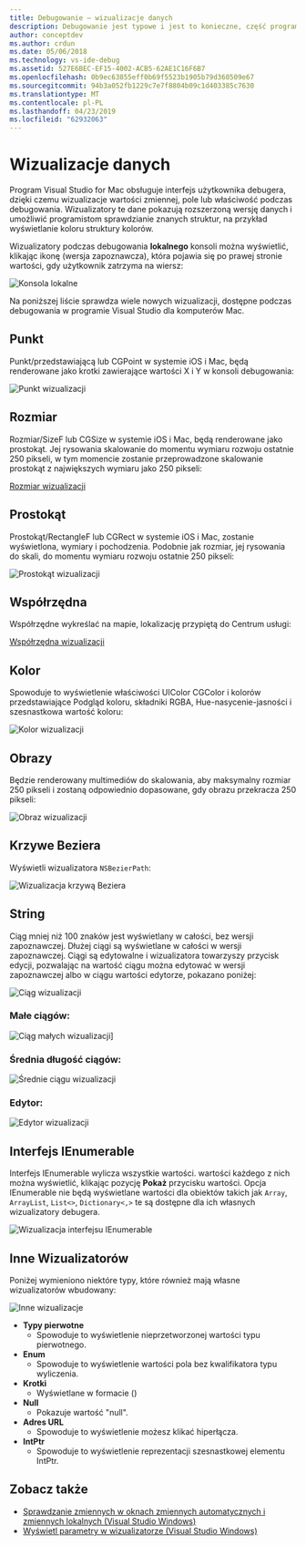 ```yaml
---
title: Debugowanie — wizualizacje danych
description: Debugowanie jest typowe i jest to konieczne, część programowania. Program Visual Studio dla komputerów Mac zawiera cały zestaw funkcji Łatwe debugowanie. W tym artykule patrzy na wizualizacje danych, które mogą być wyświetlane podczas sprawdzania obiektów w debugerze.
author: conceptdev
ms.author: crdun
ms.date: 05/06/2018
ms.technology: vs-ide-debug
ms.assetid: 527E6BEC-EF15-4002-ACB5-62AE1C16F6B7
ms.openlocfilehash: 0b9ec63855eff0b69f5523b1905b79d360509e67
ms.sourcegitcommit: 94b3a052fb1229c7e7f8804b09c1d403385c7630
ms.translationtype: MT
ms.contentlocale: pl-PL
ms.lasthandoff: 04/23/2019
ms.locfileid: "62932063"
---
```

# <a name="data-visualizations"></a>Wizualizacje danych

Program Visual Studio for Mac obsługuje interfejs użytkownika debugera, dzięki czemu wizualizacje wartości zmiennej, pole lub właściwość podczas debugowania. Wizualizatory te dane pokazują rozszerzoną wersję danych i umożliwić programistom sprawdzianie znanych struktur, na przykład wyświetlanie koloru struktury kolorów.

Wizualizatory podczas debugowania **lokalnego** konsoli można wyświetlić, klikając ikonę (wersja zapoznawcza), która pojawia się po prawej stronie wartości, gdy użytkownik zatrzyma na wiersz:

![Konsola lokalne](media/data-visualizations-image9.png)

Na poniższej liście sprawdza wiele nowych wizualizacji, dostępne podczas debugowania w programie Visual Studio dla komputerów Mac.

## <a name="point"></a>Punkt
Punkt/przedstawiającą lub CGPoint w systemie iOS i Mac, będą renderowane jako krotki zawierające wartości X i Y w konsoli debugowania:

![Punkt wizualizacji](media/data-visualizations-image10.png)

## <a name="size"></a>Rozmiar
Rozmiar/SizeF lub CGSize w systemie iOS i Mac, będą renderowane jako prostokąt. Jej rysowania skalowanie do momentu wymiaru rozwoju ostatnie 250 pikseli, w tym momencie zostanie przeprowadzone skalowanie prostokąt z największych wymiaru jako 250 pikseli:

[Rozmiar wizualizacji](media/data-visualizations-image11.png)

## <a name="rectangle"></a>Prostokąt
Prostokąt/RectangleF lub CGRect w systemie iOS i Mac, zostanie wyświetlona, wymiary i pochodzenia. Podobnie jak rozmiar, jej rysowania do skali, do momentu wymiaru rozwoju ostatnie 250 pikseli:

![Prostokąt wizualizacji](media/data-visualizations-image12.png)

## <a name="coordinate"></a>Współrzędna
Współrzędne wykreślać na mapie, lokalizację przypiętą do Centrum usługi:

[Współrzędna wizualizacji](media/data-visualizations-image13.png)

## <a name="color"></a>Kolor
Spowoduje to wyświetlenie właściwości UIColor CGColor i kolorów przedstawiające Podgląd koloru, składniki RGBA, Hue-nasycenie-jasności i szesnastkowa wartość koloru:

![Kolor wizualizacji](media/data-visualizations-image14.png)

## <a name="images"></a>Obrazy

Będzie renderowany multimediów do skalowania, aby maksymalny rozmiar 250 pikseli i zostaną odpowiednio dopasowane, gdy obrazu przekracza 250 pikseli:

![Obraz wizualizacji](media/data-visualizations-image15.png)

## <a name="bezier-curves"></a>Krzywe Beziera

Wyświetli wizualizatora `NSBezierPath`:

![Wizualizacja krzywą Beziera](media/data-visualizations-image16.png)

## <a name="string"></a>String

Ciąg mniej niż 100 znaków jest wyświetlany w całości, bez wersji zapoznawczej. Dłużej ciągi są wyświetlane w całości w wersji zapoznawczej. Ciągi są edytowalne i wizualizatora towarzyszy przycisk edycji, pozwalając na wartość ciągu można edytować w wersji zapoznawczej albo w ciągu wartości edytorze, pokazano poniżej:

![Ciąg wizualizacji](media/data-visualizations-image17.png)

### <a name="small-strings"></a>Małe ciągów:
![Ciąg małych wizualizacji](media/data-visualizations-image18.png)]

### <a name="medium-length-strings"></a>Średnia długość ciągów:
![Średnie ciągu wizualizacji](media/data-visualizations-image19.png)

### <a name="editor"></a>Edytor:

![Edytor wizualizacji](media/data-visualizations-image21.png)

## <a name="ienumerable"></a>Interfejs IEnumerable

Interfejs IEnumerable wylicza wszystkie wartości. wartości każdego z nich można wyświetlić, klikając pozycję **Pokaż** przycisku wartości. Opcja IEnumerable nie będą wyświetlane wartości dla obiektów takich jak `Array`, `ArrayList`, `List<>`, `Dictionary<,>` te są dostępne dla ich własnych wizualizatory debugera.

![Wizualizacja interfejsu IEnumerable](media/data-visualizations-image22.png)

## <a name="other-visualizers"></a>Inne Wizualizatorów

Poniżej wymieniono niektóre typy, które również mają własne wizualizatorów wbudowany:

![Inne wizualizacje](media/data-visualizations-image23.png)

* **Typy pierwotne**
  * Spowoduje to wyświetlenie nieprzetworzonej wartości typu pierwotnego.
* **Enum**
  * Spowoduje to wyświetlenie wartości pola bez kwalifikatora typu wyliczenia.
* **Krotki**
  * Wyświetlane w formacie ()
* **Null**
  * Pokazuje wartość "null".
* **Adres URL**
  * Spowoduje to wyświetlenie możesz klikać hiperłącza.
* **IntPtr**
  * Spowoduje to wyświetlenie reprezentacji szesnastkowej elementu IntPtr.

## <a name="see-also"></a>Zobacz także

- [Sprawdzanie zmiennych w oknach zmiennych automatycznych i zmiennych lokalnych (Visual Studio Windows)](/visualstudio/debugger/autos-and-locals-windows)
- [Wyświetl parametry w wizualizatorze (Visual Studio Windows)](/visualstudio/debugger/string-visualizer-dialog-box)